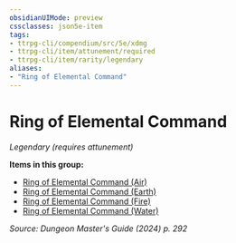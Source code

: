 ```yaml
---
obsidianUIMode: preview
cssclasses: json5e-item
tags:
- ttrpg-cli/compendium/src/5e/xdmg
- ttrpg-cli/item/attunement/required
- ttrpg-cli/item/rarity/legendary
aliases: 
- "Ring of Elemental Command"
---
```

# Ring of Elemental Command
*Legendary (requires attunement)*  



**Items in this group:**

- [Ring of Elemental Command (Air)](Mechanics/items/ring-of-elemental-command-air-xdmg.md)
- [Ring of Elemental Command (Earth)](Mechanics/items/ring-of-elemental-command-earth-xdmg.md)
- [Ring of Elemental Command (Fire)](Mechanics/items/ring-of-elemental-command-fire-xdmg.md)
- [Ring of Elemental Command (Water)](Mechanics/items/ring-of-elemental-command-water-xdmg.md)

*Source: Dungeon Master's Guide (2024) p. 292*